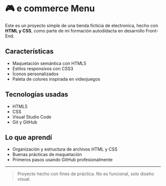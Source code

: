 # 🎮 e commerce Menu

Este es un proyecto simple de una tienda ficticia de electronica, hecho con **HTML y CSS**, como parte de mi formación autodidacta en desarrollo Front-End.

## Características

- Maquetación semántica con HTML5
- Estilos responsivos con CSS3
- Íconos personalizados
- Paleta de colores inspirada en videojuegos

## Tecnologías usadas

- HTML5
- CSS
- Visual Studio Code
- Git y GitHub

## Lo que aprendí

- Organización y estructura de archivos HTML y CSS
- Buenas prácticas de maquetación
- Primeros pasos usando GitHub profesionalmente

---

> Proyecto hecho con fines de práctica. No es funcional, solo diseño visual.
